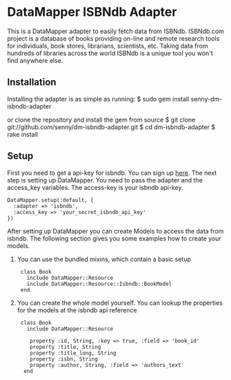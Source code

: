 # DataMapper ISBNdb Adapter

This is a DataMapper adapter to easily fetch data from ISBNdb. ISBNdb.com
project is a database of books providing on-line and remote research
tools for individuals, book stores, librarians, scientists,
etc. Taking data from hundreds of libraries across the world ISBNdb is
a unique tool you won't find anywhere else.

## Installation
Installing the adapter is as simple as running:
           $ sudo gem install senny-dm-isbndb-adapter

or clone the repository and install the gem from source
         $ git clone git://github.com/senny/dm-isbndb-adapter.git
         $ cd dm-isbndb-adapter
         $ rake install

## Setup
First you need to get a api-key for isbndb. You can sign up [here](https://isbndb.com/account/create.html). The next step is setting up DataMapper. You need to pass the adapter and the access_key variables. The access-key is your isbndb api-key.

    DataMapper.setup(:default, {
      :adapter => 'isbndb',
      :access_key => 'your_secret_isbndb_api_key'
    })

After setting up DataMapper you can create Models to access the data
from isbndb. The following section gives you some examples how to
create your models.

1. You can use the bundled mixins, which contain a basic setup
      
        class Book
          include DataMapper::Resource
          include DataMapper::Resource::Isbndb::BookModel
        end

2. You can create the whole model yourself. You can lookup the
properties for the models at the isbndb api reference

        class Book
          include DataMapper::Resource

           property :id, String, :key => true, :field => 'book_id'
           property :title, String
           property :title_long, String
           property :isbn, String
           property :author, String, :field => 'authors_text'
         end

